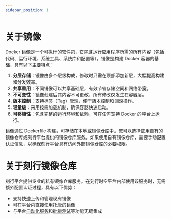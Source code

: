```yaml
---
sidebar_position: 1
---
```


# 关于镜像

Docker 镜像是一个可执行的软件包，它包含运行应用程序所需的所有内容（包括代码、运行环境、系统工具、系统库和配置等）。镜像是构建 Docker 容器的基础，具有以下主要特点：

1. **分层存储**：镜像由多个层级构成，修改时只需在顶部添加新层，大幅提高构建和分发效率。
2. **共享重用**：不同镜像可以共享基础层，有效节省存储空间和网络带宽。
3. **不可变性**：镜像创建后其内容不可更改，所有修改仅发生在容器层。
4. **版本控制**：支持标签（Tag）管理，便于版本控制和回滚操作。
5. **轻量级**：采用按需加载机制，确保容器快速启动。
6. **可移植性**：包含完整的运行环境和依赖，可在任何支持 Docker 的平台上运行。

镜像通过 Dockerfile 构建，可存储在本地或镜像仓库中。您可以选择使用自有的镜像仓库或刻行平台提供的镜像仓库服务。如果使用自有镜像仓库，需要手动配置认证信息，以确保刻行平台具有访问外部镜像仓库的必要权限。

# 关于刻行镜像仓库

刻行平台提供专业的私有镜像仓库服务。在刻行时空平台内部使用该服务时，无需额外配置认证过程，具有以下优势：

- 支持快速上传和管理现有镜像
- 可在平台内直接使用托管的镜像
- 与平台[自动化服务](../workflow/1-quick-start-workflow.md)和[批量测试](../sim-and-tests/regression/1-intro.md)等功能无缝集成
